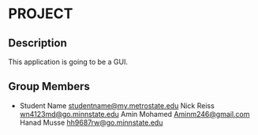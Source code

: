 # PROJECT

## Description

This application is going to be a GUI.

## Group Members

- Student Name <studentname@my.metrostate.edu>
Nick Reiss wn4123md@go.minnstate.edu
Amin Mohamed Aminm246@gmail.com
Hanad Musse hh9687rw@go.minnstate.edu
